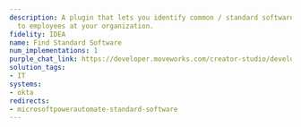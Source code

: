 ```yaml
---
description: A plugin that lets you identify common / standard software available
  to employees at your organization.
fidelity: IDEA
name: Find Standard Software
num_implementations: 1
purple_chat_link: https://developer.moveworks.com/creator-studio/developer-tools/purple-chat-builder/?workspace=%7B%22title%22%3A%22My+Workspace%22%2C%22botSettings%22%3A%7B%7D%2C%22mocks%22%3A%5B%7B%22id%22%3A6991%2C%22title%22%3A%22Mock+1%22%2C%22transcript%22%3A%7B%22settings%22%3A%7B%22colorStyle%22%3A%22LIGHT%22%2C%22startTime%22%3A%2211%3A43+AM%22%2C%22defaultPerson%22%3A%22GWEN%22%2C%22editable%22%3Atrue%7D%2C%22messages%22%3A%5B%7B%22from%22%3A%22USER%22%2C%22text%22%3A%22What+software+do+employees+have+access+to+for+project+management%3F%22%7D%2C%7B%22from%22%3A%22ANNOTATION%22%2C%22text%22%3A%22%3Cp%3E%E2%9C%85+Working+on+%3Cb%3EProject+Management+Software%3C%2Fb%3E%3Cbr%3E%E2%8F%B3+Calling+Plugin+%3Cb%3EFind+Standard+Software%3C%2Fb%3E%3C%2Fp%3E%22%7D%2C%7B%22from%22%3A%22BOT%22%2C%22text%22%3A%22Employees+have+access+to+the+following+project+management+software%3A%3Cbr%3E-+%3Cb%3EJira%3C%2Fb%3E%3Cbr%3E-+%3Cb%3EAsana%3C%2Fb%3E%3Cbr%3E-+%3Cb%3ETrello%3C%2Fb%3E%3Cbr%3EWould+you+like+to+begin+the+process+to+get+access+to+any+of+these%3F%22%2C%22cards%22%3A%5B%7B%22buttons%22%3A%5B%7B%22style%22%3A%22PRIMARY%22%2C%22text%22%3A%22Access+Jira%22%7D%2C%7B%22text%22%3A%22Access+Asana%22%7D%2C%7B%22text%22%3A%22Access+Trello%22%7D%2C%7B%22text%22%3A%22No%2C+thank+you%22%7D%5D%7D%5D%7D%5D%7D%7D%5D%7D
solution_tags:
- IT
systems:
- okta
redirects:
- microsoftpowerautomate-standard-software
---
```

